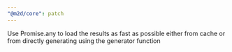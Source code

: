 ```yaml
---
"@m2d/core": patch
---
```


Use Promise.any to load the results as fast as possible either from cache or from directly generating using the generator function
